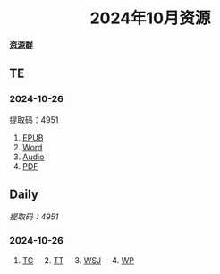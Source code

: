<div align="center">

<h1>2024年10月资源</h1>

</div>

<div align="left">

[**资源群**](https://qm.qq.com/q/XNwz6qD0IO)

</div>

## TE
### 2024-10-26

提取码：4951<br>
1. [EPUB](https://url12.ctfile.com/f/47748612-1418192380-3c9c0d "我不会告诉你提取码是4951")<br>
2. [Word](https://url12.ctfile.com/f/47748612-1418192374-8243e3 "我不会告诉你提取码是4951")<br>
3. [Audio](https://url12.ctfile.com/f/47748612-1418192371-4ae461 "我不会告诉你提取码是4951")<br>
4. [PDF](https://url12.ctfile.com/f/47748612-1418379139-f9cc6d "我不会告诉你提取码是4951")<br>

## Daily
*提取码：4951*
### 2024-10-26

1. [TG](https://url12.ctfile.com/f/47748612-1418488783-e8a37f)&nbsp;&nbsp;&nbsp;&nbsp; 2. [TT](https://url12.ctfile.com/f/47748612-1418489446-389c0e)&nbsp;&nbsp;&nbsp;&nbsp; 3. [WSJ](https://url12.ctfile.com/f/47748612-1418489521-608134)&nbsp;&nbsp;&nbsp;&nbsp; 4. [WP](https://url12.ctfile.com/f/47748612-1418489992-641c14)<br>

